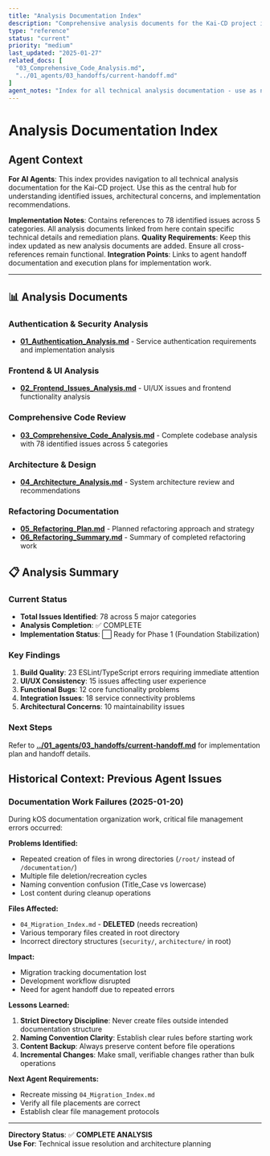 ```yaml
---
title: "Analysis Documentation Index"
description: "Comprehensive analysis documents for the Kai-CD project including security, frontend, and architectural analysis"
type: "reference"
status: "current"
priority: "medium"
last_updated: "2025-01-27"
related_docs: [
  "03_Comprehensive_Code_Analysis.md",
  "../01_agents/03_handoffs/current-handoff.md"
]
agent_notes: "Index for all technical analysis documentation - use as navigation hub for analysis work"
---
```


# Analysis Documentation Index

## Agent Context
**For AI Agents**: This index provides navigation to all technical analysis documentation for the Kai-CD project. Use this as the central hub for understanding identified issues, architectural concerns, and implementation recommendations.

**Implementation Notes**: Contains references to 78 identified issues across 5 categories. All analysis documents linked from here contain specific technical details and remediation plans.
**Quality Requirements**: Keep this index updated as new analysis documents are added. Ensure all cross-references remain functional.
**Integration Points**: Links to agent handoff documentation and execution plans for implementation work.

---

## 📊 Analysis Documents

### Authentication & Security Analysis
- **[01_Authentication_Analysis.md](01_Authentication_Analysis.md)** - Service authentication requirements and implementation analysis

### Frontend & UI Analysis  
- **[02_Frontend_Issues_Analysis.md](02_Frontend_Issues_Analysis.md)** - UI/UX issues and frontend functionality analysis

### Comprehensive Code Review
- **[03_Comprehensive_Code_Analysis.md](03_Comprehensive_Code_Analysis.md)** - Complete codebase analysis with 78 identified issues across 5 categories

### Architecture & Design
- **[04_Architecture_Analysis.md](04_Architecture_Analysis.md)** - System architecture review and recommendations

### Refactoring Documentation
- **[05_Refactoring_Plan.md](05_Refactoring_Plan.md)** - Planned refactoring approach and strategy
- **[06_Refactoring_Summary.md](06_Refactoring_Summary.md)** - Summary of completed refactoring work

## 📋 Analysis Summary

### Current Status
- **Total Issues Identified**: 78 across 5 major categories
- **Analysis Completion**: ✅ COMPLETE
- **Implementation Status**: ⬜ Ready for Phase 1 (Foundation Stabilization)

### Key Findings
1. **Build Quality**: 23 ESLint/TypeScript errors requiring immediate attention
2. **UI/UX Consistency**: 15 issues affecting user experience
3. **Functional Bugs**: 12 core functionality problems
4. **Integration Issues**: 18 service connectivity problems  
5. **Architectural Concerns**: 10 maintainability issues

### Next Steps
Refer to **[../01_agents/03_handoffs/current-handoff.md](../01_agents/03_handoffs/current-handoff.md)** for implementation plan and handoff details.

## Historical Context: Previous Agent Issues

### **Documentation Work Failures (2025-01-20)**

During kOS documentation organization work, critical file management errors occurred:

**Problems Identified:**
- Repeated creation of files in wrong directories (`/root/` instead of `/documentation/`)
- Multiple file deletion/recreation cycles
- Naming convention confusion (Title_Case vs lowercase)
- Lost content during cleanup operations

**Files Affected:**
- `04_Migration_Index.md` - **DELETED** (needs recreation)
- Various temporary files created in root directory
- Incorrect directory structures (`security/`, `architecture/` in root)

**Impact:**
- Migration tracking documentation lost
- Development workflow disrupted
- Need for agent handoff due to repeated errors

**Lessons Learned:**
1. **Strict Directory Discipline**: Never create files outside intended documentation structure
2. **Naming Convention Clarity**: Establish clear rules before starting work
3. **Content Backup**: Always preserve content before file operations
4. **Incremental Changes**: Make small, verifiable changes rather than bulk operations

**Next Agent Requirements:**
- Recreate missing `04_Migration_Index.md`
- Verify all file placements are correct
- Establish clear file management protocols

---

**Directory Status**: ✅ **COMPLETE ANALYSIS**  
**Use For**: Technical issue resolution and architecture planning
